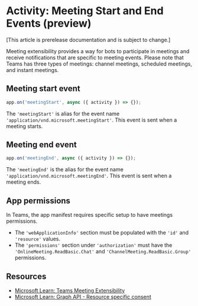 # Activity: Meeting Start and End Events (preview)

[This article is prerelease documentation and is subject to change.]

Meeting extensibility provides a way for bots to participate in meetings and receive notifications that are specific to meeting events. Please note that Teams has three types of meetings: channel meetings, scheduled meetings, and instant meetings.

## Meeting start event

<!-- langtabs-start -->
```typescript
app.on('meetingStart', async ({ activity }) => {});
```
<!-- langtabs-end -->

The `'meetingStart'` is alias for the event name `'application/vnd.microsoft.meetingStart'`. This event is sent when a meeting starts.

## Meeting end event

<!-- langtabs-start -->
```typescript
app.on('meetingEnd', async ({ activity }) => {});
```
<!-- langtabs-end -->

The `'meetingEnd'` is the alias for the event name `'application/vnd.microsoft.meetingEnd'`. This event is sent when a meeting ends.

## App permissions

In Teams, the app manifest requires specific setup to have meetings permissions.

- The `'webApplicationInfo'` section must be populated with the `'id'` and `'resource'` values.
- The `'permissions'` section under `'authorization'` must have the `'OnlineMeeting.ReadBasic.Chat'` and `'ChannelMeeting.ReadBasic.Group'` permissions.

## Resources

- [Microsoft Learn: Teams Meeting Extensibility](https://learn.microsoft.com/en-us/microsoftteams/platform/apps-in-teams-meetings/meeting-apps-apis#example-of-getting-meeting-start-or-end-events)
- [Microsoft Learn: Graph API - Resource specific consent](https://learn.microsoft.com/en-us/microsoftteams/platform/graph-api/rsc/resource-specific-consent)
